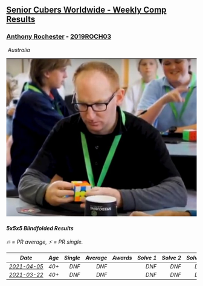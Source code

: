 <style>table {white-space: nowrap;}</style>
<link rel="stylesheet" type="text/css" href="/scw-comp/css/flags.css" />

## [Senior Cubers Worldwide - Weekly Comp Results](/scw-comp/results/)
### [Anthony Rochester](README.md) - [2019ROCH03](https://www.worldcubeassociation.org/persons/2019ROCH03?event=555bf)

<i class="flag flag-AU" />&nbsp;Australia

![Anthony Rochester](1556165958.jpg)

#### 5x5x5 Blindfolded Results

<span style="white-space: nowrap;">🔥 = PR average</span>, <span style="white-space: nowrap;">⚡ = PR single</span>.

| Date | Age | Single | Average | Awards | Solve 1 | Solve 2 | Solve 3 | Video |
| :--: | :--: | --: | --: | :--: | --: | --: | --: | :-- |
| [2021-04-05](../../results/2021-04-05/555bf.md) | 40+ | DNF | DNF |  | DNF | DNF | DNF | [Desktop](https://www.facebook.com/events/902189670577686/permalink/906706693459317) / [Mobile](https://m.facebook.com/events/902189670577686?view=permalink&id=906706693459317) |
| [2021-03-22](../../results/2021-03-22/555bf.md) | 40+ | DNF | DNF |  | DNF | DNF | DNF | [Desktop](https://www.facebook.com/events/351132469547749/permalink/354222065905456) / [Mobile](https://m.facebook.com/events/351132469547749?view=permalink&id=354222065905456) |


<!-- Global site tag (gtag.js) - Google Analytics -->
<script async src="https://www.googletagmanager.com/gtag/js?id=UA-86348435-3"></script>
<script>window.dataLayer = window.dataLayer || []; function gtag() {dataLayer.push(arguments);} gtag('js', new Date()); gtag('config', 'UA-86348435-3');</script>
